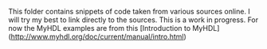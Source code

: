 This folder contains snippets of code taken from various sources online. I will try my best to link directly to the sources. This is a work in progress. For now the MyHDL examples are from this [Introduction to MyHDL] (http://www.myhdl.org/doc/current/manual/intro.html)
